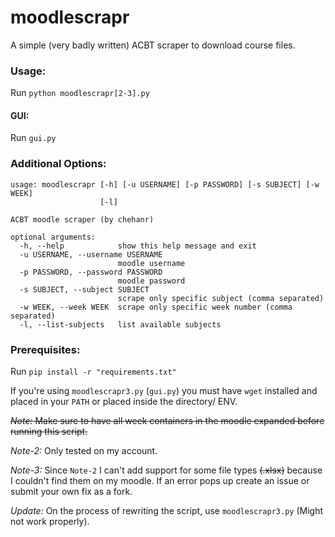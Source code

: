 # moodlescrapr
A simple (very badly written) ACBT scraper to download course files. 

### Usage: 
Run `python moodlescrapr[2-3].py` 

#### GUI:
Run `gui.py`

### Additional Options:
    usage: moodlescrapr [-h] [-u USERNAME] [-p PASSWORD] [-s SUBJECT] [-w WEEK]
                        [-l]

    ACBT moodle scraper (by chehanr)

    optional arguments:
      -h, --help            show this help message and exit
      -u USERNAME, --username USERNAME
                            moodle username
      -p PASSWORD, --password PASSWORD
                            moodle password
      -s SUBJECT, --subject SUBJECT
                            scrape only specific subject (comma separated)
      -w WEEK, --week WEEK  scrape only specific week number (comma separated)
      -l, --list-subjects   list available subjects

### Prerequisites: 
Run `pip install -r "requirements.txt"` 

If you're using `moodlescrapr3.py` (`gui.py`) you must have `wget` installed and placed in your `PATH` or placed inside the directory/ ENV. 

 ~~*Note:*  Make sure to have all week containers in the moodle expanded before running this script.~~

 *Note-2:*  Only tested on my account.

 *Note-3:*  Since `Note-2` I can't add support for some file types ~~(.xlsx)~~ because I couldn't find them on my moodle. If an error pops up create an issue or submit your own fix as a fork.  

 *Update:*  On the process of rewriting the script, use `moodlescrapr3.py` (Might not work properly). 